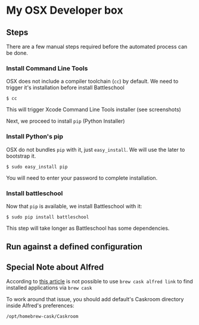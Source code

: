 # My OSX Developer box

## Steps

There are a few manual steps required before the automated process can be done.

### Install Command Line Tools

OSX does not include a compiler toolchain (`cc`) by default. We need to
trigger it's installation before install Battleschool

```
$ cc
```

This will trigger Xcode Command Line Tools installer (see screenshots)

Next, we proceed to install `pip` (Python Installer)

### Install Python's pip

OSX do not bundles `pip` with it, just `easy_install`. We will use the later
to bootstrap it.

```
$ sudo easy_install pip
```

You will need to enter your password to complete installation.

### Install battleschool

Now that `pip` is available, we install Battleschool with it:

```
$ sudo pip install battleschool
```

This step will take longer as Battleschool has some dependencies.

## Run against a defined configuration

## Special Note about Alfred

According to [this article](http://support.alfredapp.com/kb:symlinked-apps) is
not possible to use `brew cask alfred link` to find installed applications via
`brew cask`

To work around that issue, you should add default's Caskroom directory inside
Alfred's preferences:

```
/opt/homebrew-cask/Caskroom
```
